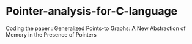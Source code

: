 # Pointer-analysis-for-C-language
Coding the paper : Generalized Points-to Graphs: A New Abstraction of Memory in the Presence of Pointers
